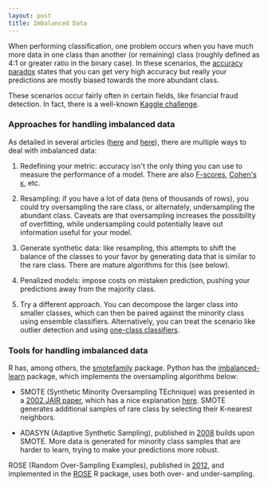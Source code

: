 ```yaml
---
layout: post
title: Imbalanced Data
---
```


When performing classification, one problem occurs when you have much more data in one class than another (or remaining) class (roughly defined as 4:1 or greater ratio in the binary case). In these scenarios, the [accuracy paradox](https://en.wikipedia.org/wiki/Accuracy_paradox) states that you can get very high accuracy but really your predictions are mostly biased towards the more abundant class.

These scenarios occur fairly often in certain fields, like financial fraud detection. In fact, there is a well-known [Kaggle challenge](https://www.kaggle.com/mlg-ulb/creditcardfraud).

### Approaches for handling imbalanced data

As detailed in several articles ([here](https://machinelearningmastery.com/tactics-to-combat-imbalanced-classes-in-your-machine-learning-dataset/) and [here](https://towardsdatascience.com/methods-for-dealing-with-imbalanced-data-5b761be45a18)), there are multiple ways to deal with imbalanced data:

1. Redefining your metric: accuracy isn't the only thing you can use to measure the performance of a model. There are also [F-scores](https://en.wikipedia.org/wiki/F1_score), [Cohen's &kappa;](https://en.wikipedia.org/wiki/Cohen%27s_kappa), etc.

2. Resampling: if you have a lot of data (tens of thousands of rows), you could try oversampling the rare class, or alternately, undersampling the abundant class. Caveats are that oversampling increases the possibility of overfitting, while undersampling could potentially leave out information useful for your model.

3. Generate synthetic data: like resampling, this attempts to shift the balance of the classes to your favor by generating data that is similar to the rare class. There are mature algorithms for this (see below).

4. Penalized models: impose costs on mistaken prediction, pushing your predictions away from the majority class.

5. Try a different approach. You can decompose the larger class into smaller classes, which can then be paired against the minority class using ensemble classifiers. Alternatively, you can treat the scenario like outlier detection and using [one-class classifiers](https://en.wikipedia.org/wiki/One-class_classification). 

### Tools for handling imbalanced data

R has, among others, the [smotefamily](https://cran.r-project.org/web/packages/smotefamily/index.html) package. Python has the [imbalanced-learn](https://pypi.org/project/imbalanced-learn/) package, which implements the oversampling algorithms below:

- SMOTE (Synthetic Minority Oversampling TEchnique) was presented in a [2002 JAIR paper](https://www.jair.org/index.php/jair/article/view/10302), which has a nice explanation [here](http://rikunert.com/SMOTE_explained). SMOTE generates additional samples of rare class by selecting their K-nearest neighbors.

- ADASYN (Adaptive Synthetic Sampling), published in [2008](https://sci2s.ugr.es/keel/pdf/algorithm/congreso/2008-He-ieee.pdf) builds upon SMOTE. More data is generated for minority class samples that are harder to learn, trying to make your predictions more robust.   

ROSE (Random Over-Sampling Examples), published in [2012](https://link.springer.com/article/10.1007/s10618-012-0295-5), and implemented in the [ROSE](https://cran.r-project.org/web/packages/ROSE/) R package, uses both over- and under-sampling.